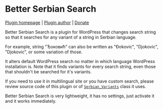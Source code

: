 Better Serbian Search
=====================

[Plugin homepage](http://blog.milandinic.com/wordpress/plugins/better-serbian-search/) | [Plugin author](http://blog.milandinic.com/) | [Donate](http://blog.milandinic.com/donate/)

Better Serbian Search is a plugin for WordPress that changes search string so that it searches for any variant of a string in Serbian language.

For example, string "Ђоковић" can also be written as "Ðokovic", "Djokovic", "Djokovic", or some variation of those.

It alters default WordPress search no matter in which language WordPress installation is. Note that it finds variants for every search string, even those that shouldn't be searched for it's variants.

If you need to use it in multilingual site or you have custom search, please review source code of this plugin or of [`Serbian_Variants`](https://github.com/dimadin/serbian-variants) class it uses.

Better Serbian Search is very lightweight, it has no settings, just activate it and it works immediately.
